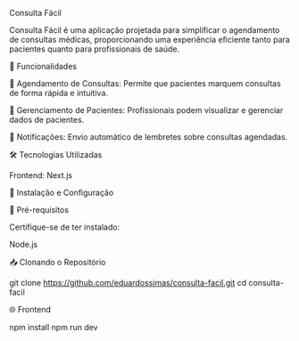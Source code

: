 Consulta Fácil

Consulta Fácil é uma aplicação projetada para simplificar o agendamento de consultas médicas, proporcionando uma experiência eficiente tanto para pacientes quanto para profissionais de saúde.

📌 Funcionalidades

📅 Agendamento de Consultas: Permite que pacientes marquem consultas de forma rápida e intuitiva.

👥 Gerenciamento de Pacientes: Profissionais podem visualizar e gerenciar dados de pacientes.

🔔 Notificações: Envio automático de lembretes sobre consultas agendadas.

🛠 Tecnologias Utilizadas

Frontend: Next.js

🚀 Instalação e Configuração

🔧 Pré-requisitos

Certifique-se de ter instalado:

Node.js

📥 Clonando o Repositório

git clone https://github.com/eduardossimas/consulta-facil.git
cd consulta-facil

🌐 Frontend

npm install
npm run dev
